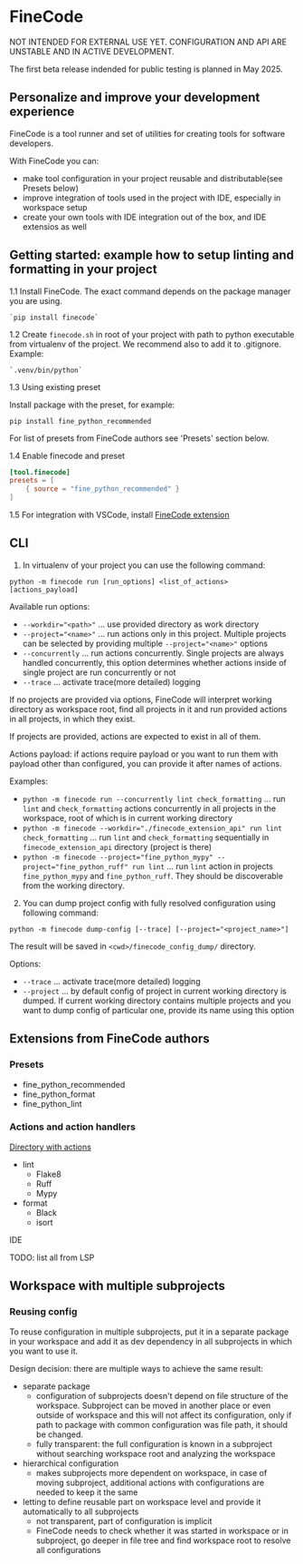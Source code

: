 # FineCode

NOT INTENDED FOR EXTERNAL USE YET. CONFIGURATION AND API ARE UNSTABLE AND IN ACTIVE DEVELOPMENT.

The first beta release indended for public testing is planned in May 2025.

## Personalize and improve your development experience

FineCode is a tool runner and set of utilities for creating tools for software developers.

With FineCode you can:

- make tool configuration in your project reusable and distributable(see Presets below)
- improve integration of tools used in the project with IDE, especially in workspace setup
- create your own tools with IDE integration out of the box, and IDE extensios as well

## Getting started: example how to setup linting and formatting in your project

1.1 Install FineCode. The exact command depends on the package manager you are using.

    `pip install finecode`

1.2 Create `finecode.sh` in root of your project with path to python executable from virtualenv of the project. We recommend also to add it to .gitignore. Example:

    `.venv/bin/python`

1.3 Using existing preset

Install package with the preset, for example:

`pip install fine_python_recommended`

For list of presets from FineCode authors see 'Presets' section below.

1.4 Enable finecode and preset

```toml
[tool.finecode]
presets = [
    { source = "fine_python_recommended" }
]
```

1.5 For integration with VSCode, install [FineCode extension](https://github.com/finecode-dev/finecode-vscode)

## CLI

1. In virtualenv of your project you can use the following command:

`python -m finecode run [run_options] <list_of_actions> [actions_payload]`

Available run options:

- `--workdir="<path>"` ... use provided directory as work directory
- `--project="<name>"` ... run actions only in this project. Multiple projects can be selected by providing multiple `--project="<name>"` options
- `--concurrently` ... run actions concurrently. Single projects are always handled concurrently, this option determines whether actions inside of single project are run concurrently or not
- `--trace` ... activate trace(more detailed) logging

If no projects are provided via options, FineCode will interpret working directory as workspace root, find all projects in it and run provided actions in all projects, in which they exist.

If projects are provided, actions are expected to exist in all of them.

Actions payload: if actions require payload or you want to run them with payload other than configured, you can provide it after names of actions.

Examples:

- `python -m finecode run --concurrently lint check_formatting` ... run `lint` and `check_formatting` actions concurrently in all projects in the workspace, root of which is in current working directory
- `python -m finecode --workdir="./finecode_extension_api" run lint check_formatting` ... run `lint` and `check_formatting` sequentially in `finecode_extension_api` directory (project is there)
- `python -m finecode --project="fine_python_mypy" --project="fine_python_ruff" run lint` ... run `lint` action in projects `fine_python_mypy` and `fine_python_ruff`. They should be discoverable from the working directory.

2. You can dump project config with fully resolved configuration using following command:

`python -m finecode dump-config [--trace] [--project="<project_name>"]`

The result will be saved in `<cwd>/finecode_config_dump/` directory.

Options:

- `--trace` ... activate trace(more detailed) logging
- `--project` ... by default config of project in current working directory is dumped. If current working directory contains multiple projects and you want to dump config of particular one, provide its name using this option

## Extensions from FineCode authors

### Presets

- fine_python_recommended
- fine_python_format
- fine_python_lint

### Actions and action handlers

[Directory with actions](https://github.com/finecode-dev/finecode/tree/main/finecode_extension_api/finecode_extension_api/actions)

- lint
  - Flake8
  - Ruff
  - Mypy
- format
  - Black
  - isort

IDE

TODO: list all from LSP

## Workspace with multiple subprojects

### Reusing config

To reuse configuration in multiple subprojects, put it in a separate package in your workspace and add it as dev dependency in all subprojects in which you want to use it.

Design decision: there are multiple ways to achieve the same result:

- separate package
  - configuration of subprojects doesn't depend on file structure of the workspace. Subproject can be moved in another place or even outside of workspace and this will not affect its configuration, only if path to package with common configuration was file path, it should be changed.
  - fully transparent: the full configuration is known in a subproject without searching workspace root and analyzing the workspace
- hierarchical configuration
  - makes subprojects more dependent on workspace, in case of moving subproject, additional actions with configurations are needed to keep it the same
- letting to define reusable part on workspace level and provide it automatically to all subprojects
  - not transparent, part of configuration is implicit
  - FineCode needs to check whether it was started in workspace or in subproject, go deeper in file tree and find workspace root to resolve all configurations
